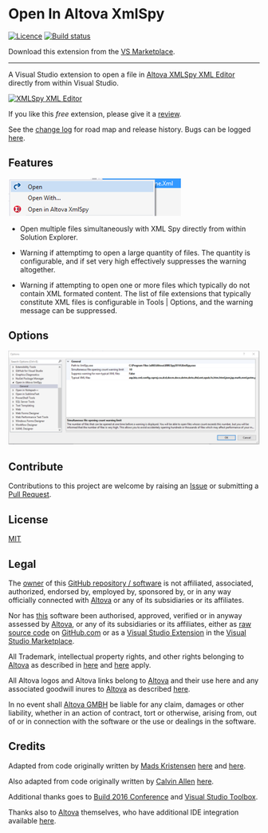 # Open In Altova XmlSpy

[![Licence](https://img.shields.io/github/license/gittools/gitlink.svg)](/LICENSE.txt)
[![Build status](https://ci.appveyor.com/api/projects/status/33e93co68kooud5r?svg=true)](https://ci.appveyor.com/project/GregTrevellick/OpenInAltovaXmlSpy)
<!--![](https://vsmarketplacebadge.apphb.com/version/GregTrevellick.OpenInAltovaXmlSpy.svg)-->
<!--[![Source Browser](https://img.shields.io/badge/Browse-Source-green.svg)](http://sourcebrowser.io/Browse/GregTrevellick/OpenInAltovaXmlSpy)-->

Download this extension from the [VS Marketplace](https://marketplace.visualstudio.com/items?itemName=GregTrevellick.OpenInAltovaXmlSpy).

---------------------------------------

<!--COPY START FOR VS GALLERY-->

A Visual Studio extension to open a file in [Altova XMLSpy XML Editor](http://www.altova.com/xml-editor/) directly from within Visual Studio.

[![XMLSpy XML Editor](http://www.altova.com/images/linktoaltova/xmlspy.png)](http://www.altova.com/xml-editor/)

If you like this *free* extension, please give it a [review](https://marketplace.visualstudio.com/items?itemName=GregTrevellick.OpenInAltovaXmlSpy#review-details).

See the [change log](CHANGELOG.md) for road map and release history. Bugs can be logged [here](https://github.com/GregTrevellick/OpenInAltovaXmlSpy/issues).

## Features

![](/OpenInXxx/Resources/OpenInXmlSpy_ContextMenu.png)

- Open multiple files simultaneously with XML Spy directly from within Solution Explorer.

- Warning if attemptimg to open a large quantity of files. The quantity is configurable, and if set very high effectively suppresses the warning altogether.

- Warning if attempting to open one or more files which typically do not contain XML formated content. The list of file extensions that typically constitute XML files is configurable in Tools | Options, and the warning message can be suppressed.

## Options

![](/OpenInXxx/Resources/OpenInXmlSpy_GeneralOptions.png)

<!--COPY END FOR VS GALLERY-->

## Contribute

Contributions to this project are welcome by raising an [Issue](https://github.com/GregTrevellick/OpenInAltovaXmlSpy/issues) or submitting a [Pull Request](https://github.com/GregTrevellick/OpenInAltovaXmlSpy/pulls).

## License

[MIT](/LICENSE)

## Legal

The [owner](https://github.com/GregTrevellick) of this [GitHub repository / software](https://github.com/GregTrevellick/OpenInAltovaXmlSpy) is not affiliated, associated, authorized, endorsed by, employed by, sponsored by, or in any way officially connected with [Altova](https://www.altova.com) or any of its subsidiaries or its affiliates.

Nor has [this](https://github.com/GregTrevellick/OpenInAltovaXmlSpy) software been authorised, approved, verified or in anyway assessed by [Altova](https://www.altova.com/company.html), or any of its subsidiaries or its affiliates, either as [raw source code](https://github.com/GregTrevellick/OpenInAltovaXmlSpy) on [GitHub.com](https://github.com/) or as a [Visual Studio Extension](https://marketplace.visualstudio.com/items?itemName=GregTrevellick.OpenInAltovaXmlSpy) in the [Visual Studio Marketplace](https://marketplace.visualstudio.com/vs).

All Trademark, intellectual property rights, and other rights belonging to [Altova](https://www.altova.com) as described in [here](https://www.altova.com/legal.html) and [here](https://www.altova.com/eula.html) apply.

All Altova logos and Altova links belong to [Altova](https://www.altova.com) and their use here and any associated goodwill inures to [Altova](https://www.altova.com) as described [here](https://www.altova.com/link-to-altova.html).

In no event shall [Altova GMBH](https://www.altova.com) be liable for any claim, damages or other liability, whether in an action of contract, tort or otherwise, arising from, out of or in connection with the software or the use or dealings in the software.

## Credits

Adapted from code originally written by [Mads Kristensen](https://github.com/madskristensen) [here](https://github.com/madskristensen/OpenInSublimeText/ "Open in Sublime Text") and [here](https://github.com/madskristensen/OpenInVsCode "Open in Visual Studio Code").

Also adapted from code originally written by [Calvin Allen](https://github.com/CalvinAllen) [here](https://github.com/CalvinAllen/OpenInNotepadPlusPlus).

Additional thanks goes to [Build 2016 Conference](https://channel9.msdn.com/Events/Build/2016/B886) and [Visual Studio Toolbox](https://channel9.msdn.com/Shows/Visual-Studio-Toolbox/Extensions-by-Mads-Kristensen).

Thanks also to [Altova](https://www.altova.com) themselves, who have additional IDE integration available [here](https://www.altova.com/ide_integration.html).
